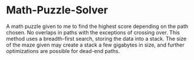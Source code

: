 # Math-Puzzle-Solver

A math puzzle given to me to find the highest score depending on the path chosen. No overlaps in paths with the exceptions of crossing over. This method uses a breadth-first search, storing the data into a stack. The size of the maze given may create a stack a few gigabytes in size, and further optimizations are possible for dead-end paths.
